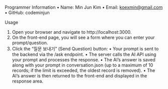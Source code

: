 Programmer Information
•	Name: Min Jun Kim
•	Email: koexmin@gmail.com
•	GitHub: codeminjun

 Usage
1.	Open your browser and navigate to http://localhost:3000.
2.	On the front-end page, you will see a form where you can enter your prompt/question.
3.	Click the “질문 보내기” (Send Question) button:
•	Your prompt is sent to the backend via the /ask endpoint.
•	The server calls the AI API using your prompt and processes the response.
•	The AI’s answer is saved along with your prompt in conversation.json (up to a maximum of 10 records; if the limit is exceeded, the oldest record is removed).
•	The AI’s answer is then returned to the front-end and displayed in the response area.
